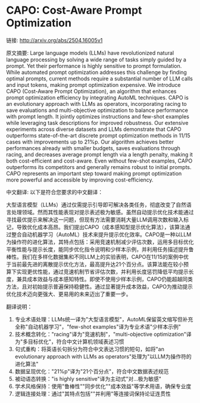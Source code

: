 # CAPO: Cost-Aware Prompt Optimization

链接: http://arxiv.org/abs/2504.16005v1

原文摘要:
Large language models (LLMs) have revolutionized natural language processing
by solving a wide range of tasks simply guided by a prompt. Yet their
performance is highly sensitive to prompt formulation. While automated prompt
optimization addresses this challenge by finding optimal prompts, current
methods require a substantial number of LLM calls and input tokens, making
prompt optimization expensive. We introduce CAPO (Cost-Aware Prompt
Optimization), an algorithm that enhances prompt optimization efficiency by
integrating AutoML techniques. CAPO is an evolutionary approach with LLMs as
operators, incorporating racing to save evaluations and multi-objective
optimization to balance performance with prompt length. It jointly optimizes
instructions and few-shot examples while leveraging task descriptions for
improved robustness. Our extensive experiments across diverse datasets and LLMs
demonstrate that CAPO outperforms state-of-the-art discrete prompt optimization
methods in 11/15 cases with improvements up to 21%p. Our algorithm achieves
better performances already with smaller budgets, saves evaluations through
racing, and decreases average prompt length via a length penalty, making it
both cost-efficient and cost-aware. Even without few-shot examples, CAPO
outperforms its competitors and generally remains robust to initial prompts.
CAPO represents an important step toward making prompt optimization more
powerful and accessible by improving cost-efficiency.

中文翻译:
以下是符合您要求的中文翻译：

大型语言模型（LLMs）通过仅需提示引导即可解决各类任务，彻底改变了自然语言处理领域。然而其性能表现对提示表述极为敏感。虽然自动提示优化技术能通过寻找最优提示来解决这一问题，但现有方法需要消耗大量LLM调用次数和输入标记，导致优化成本高昂。我们提出CAPO（成本感知型提示优化算法），该算法通过整合自动机器学习（AutoML）技术来提升提示优化效率。CAPO是一种以LLM为操作符的进化算法，其特点包括：采用竞速机制减少评估次数，运用多目标优化平衡性能与提示长度，能同步优化指令说明和少样本示例，并利用任务描述提升鲁棒性。我们在多样化数据集和不同LLM上的实验表明，CAPO在11/15的案例中优于当前最先进的离散提示优化方法，最高提升达21个百分点。该算法能在较小预算下实现更优性能，通过竞速机制节省评估次数，并利用长度惩罚降低平均提示长度，兼具成本效益与成本感知特性。即使不使用少样本示例，CAPO仍能超越同类方法，且对初始提示普遍保持稳健性。通过显著提升成本效益，CAPO为推动提示优化技术迈向更强大、更易用的未来迈出了重要一步。

翻译说明：
1. 专业术语处理：LLMs统一译为"大型语言模型"，AutoML保留英文缩写但补充全称"自动机器学习"，"few-shot examples"译为专业术语"少样本示例"
2. 技术概念转化："racing"译为"竞速机制"，"multi-objective optimization"译为"多目标优化"，符合中文计算机领域表述习惯
3. 句式重构：将英语长句拆分为符合中文表达习惯的短句，如将"an evolutionary approach with LLMs as operators"处理为"以LLM为操作符的进化算法"
4. 数据呈现优化："21%p"译为"21个百分点"，符合中文数据表述规范
5. 被动语态转换："is highly sensitive"译为主动式"对...极为敏感"
6. 学术风格保持：使用"鲁棒性""同步优化""成本效益"等学术用语，确保专业度
7. 逻辑连接处理：通过"其特点包括""并利用"等连接词保持论证连贯性
